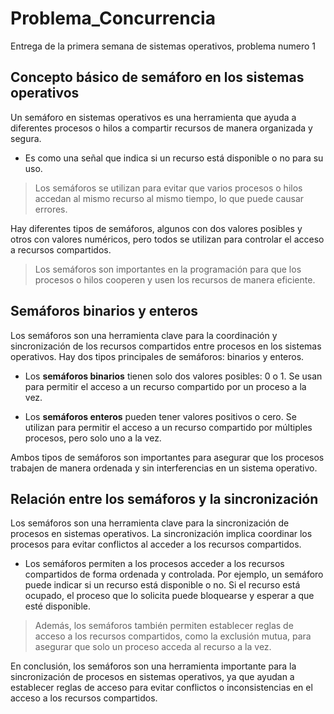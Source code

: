 # Problema_Concurrencia
Entrega de la primera semana de sistemas operativos, problema numero 1

## Concepto básico de semáforo en los sistemas operativos 

Un semáforo en sistemas operativos es una herramienta que ayuda a diferentes procesos o hilos a compartir recursos de manera organizada y segura. 

- Es como una señal que indica si un recurso está disponible o no para su uso. 

> Los semáforos se utilizan para evitar que varios procesos o hilos accedan al mismo recurso al mismo tiempo, lo que puede causar errores. 

Hay diferentes tipos de semáforos, algunos con dos valores posibles y otros con valores numéricos, pero todos se utilizan para controlar el acceso a recursos compartidos. 
> Los semáforos son importantes en la programación para que los procesos o hilos cooperen y usen los recursos de manera eficiente.


## Semáforos binarios y enteros

Los semáforos son una herramienta clave para la coordinación y sincronización de los recursos compartidos entre procesos en los sistemas operativos. Hay dos tipos principales de semáforos: binarios y enteros.

- Los **semáforos binarios** tienen solo dos valores posibles: 0 o 1. Se usan para permitir el acceso a un recurso compartido por un proceso a la vez.

- Los **semáforos enteros** pueden tener valores positivos o cero. Se utilizan para permitir el acceso a un recurso compartido por múltiples procesos, pero solo uno a la vez.

Ambos tipos de semáforos son importantes para asegurar que los procesos trabajen de manera ordenada y sin interferencias en un sistema operativo.

## Relación entre los semáforos y la sincronización

Los semáforos son una herramienta clave para la sincronización de procesos en sistemas operativos. La sincronización implica coordinar los procesos para evitar conflictos al acceder a los recursos compartidos.

- Los semáforos permiten a los procesos acceder a los recursos compartidos de forma ordenada y controlada. Por ejemplo, un semáforo puede indicar si un recurso está disponible o no. Si el recurso está ocupado, el proceso que lo solicita puede bloquearse y esperar a que esté disponible.

> Además, los semáforos también permiten establecer reglas de acceso a los recursos compartidos, como la exclusión mutua, para asegurar que solo un proceso acceda al recurso a la vez.

En conclusión, los semáforos son una herramienta importante para la sincronización de procesos en sistemas operativos, ya que ayudan a establecer reglas de acceso para evitar conflictos o inconsistencias en el acceso a los recursos compartidos.
